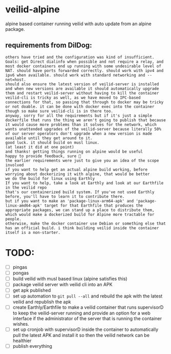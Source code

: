 # veilid-alpine
alpine based container running veilid with auto update from an alpine package. 

## requirements from DilDog:

    others have tried and the configuration was kind of insufficient. Goals: get Direct dialinfo when possible and not require a relay, and most docker containers end up running with some undesirable level of NAT. should have ports forwarded correctly. should work with ipv4 and ipv6 when available. should work with standard networking and --net=host.
    should also ensure the latest version of veilid-server is installed and when new versions are available it should automatically upgrade them and restart veilid-server without having to kill the container
    veilid-cli is tricky as well, as we have moved to IPC-based connections for that, so passing that through to docker may be tricky or not doable. it can be done with docker exec into the container though so make sure veilid-cli is in there too.
    anyway, sorry for all the requirements but if it's just a simple dockerfile that runs the thing we aren't going to publish that because it would cause more problems than it solves for the network, which wants unattended upgrades of the veilid-server because literally 50% of our server operators don't upgrade when a new version is made available until they get around to it.
    good luck. it should build on musl linux.
    (at least it did at one point)
    and thanks! getting things running on alpine would be useful 
    happy to provide feedback, sure 🙂
    the earlier requirements were just to give you an idea of the scope involved
    if you want to help get an actual alpine build working, before worrying about dockerizing it with alpine, that would be better
    we do the build for linux using Earthly
    If you want to help, take a look at Earthly and look at our Earthfile in the veilid repo
    that's our containerized build system. If you've not used Earthly before, you'll have to learn it to contribute there.
    but if you want to make an 'package-linux-arm64-apk' and 'package-linux-amd64-apk' target for that Earthfile that produces the appropriate packages, we can stand up a place to distribute them, which would make a dockerized build for Alpine more tractable for people.
    otherwise, make the docker container use Debian or something else that has an official build. i think building veilid inside the container itself is a non-starter.


# TODO:
  - [ ]  pingas
  - [ ]  pongas
  - [ ]  build veilid with musl based linux (alpine satisfies this)
  - [ ]  package veilid server with veilid cli into an APK
  - [ ]  get apk published
  - [ ]  set up automation to `git pull --all` and rebuild the apk with the latest veilid and republish the apk
  - [ ]  create Earthly/Earthfile to make a veilid container that runs supervisorD to keep the veilid-server running and provide an option for a web interface if the administrator of the server that is running the container wishes.
  - [ ]  set up cronjob with supervisorD inside the container to automatically pull the latest APK and install it so then the veilid network can be healthier
  - [ ]  publish everything
